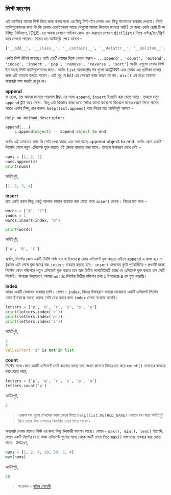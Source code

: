 ## লিস্ট ফাংশন  

এই চ্যাপ্টারে আমরা লিস্ট নিয়ে কাজ করার জন্য এর কিছু বিল্ট-ইন মেথড এবং কিছু ফাংশনের ব্যবহার দেখবো। লিস্ট ম্যানিপুলেশনের জন্য কি কি মেথড এভেইলেবল আছে সেগুলো আমরা কিভাবে জানতে পারি? সে জন্য একটা ছোট্ট টি প্স দিচ্ছিঃ টার্মিনালে, IDLE -তে অথবা যেখানে পাইথন কোড রান করছেন সেখানে `dir(list)` লিখে এন্টার/রান/প্রিন্ট করে দেখতে পারেন। নিচের মত আউটপুট পেয়ে যাবেন - 

```python
['__add__', '__class__', '__contains__', '__delattr__', '__delitem__', '__delslice__', '__doc__', '__eq__', '__format__', '__ge__', '__getattribute__', '__getitem__', '__getslice__', '__gt__', '__hash__', '__iadd__', '__imul__', '__init__', '__iter__', '__le__', '__len__', '__lt__', '__mul__', '__ne__', '__new__', '__reduce__', '__reduce_ex__', '__repr__', '__reversed__', '__rmul__', '__setattr__', '__setitem__', '__setslice__', '__sizeof__', '__str__', '__subclasshook__', 'append', 'count', 'extend', 'index', 'insert', 'pop', 'remove', 'reverse', 'sort']
```   

একটা লিস্ট রিটার্ন হয়েছে। তাই তো? শেষের দিকে খেয়াল করুন - `...append', 'count', 'extend', 'index', 'insert', 'pop', 'remove', 'reverse', 'sort']` অর্থাৎ এগুলো মেথড বিল্ট ইন আছে লিস্ট ম্যানিপুলেশনের জন্য। অর্থাৎ `list` অবজেক্টের সব গুলো অ্যাট্রিবিউট এবং মেথড এর তালিকা দেখার জন্য এটি ব্যবহার করতে পারেন। এটি শুধু যে list এর ক্ষেত্রেই কাজ করবে তা নয়। `dir()` এর মধ্যে অন্যান্য অবজেক্ট পাস করেই দেখুন না।   

**append**  
যা হোক, তো আমরা জানতে পারলাম list এর মধ্যে `append`, `insert` ইত্যাদি করা যেতে পারে। তাহলে চলুন `append` ট্রাই করে দেখি। কিন্তু এটা কিভাবে কাজ করে সেটাও কারো কাছে না জিজ্ঞেস করেও জেনে নিতে পারেন। আরও একটা টিপ্স, রান করুন: `help(list.append)` আর নিচের মত আউটপুট আসবে - 

```python
Help on method_descriptor:

append(...)
    L.append(object) -- append object to end
```   

অর্থাৎ এই মেথডের কাজ কি সেটা দেখা যাচ্ছে এবং বলা আছে append object to end. অর্থাৎ কোন একটি লিস্টের শেষে নতুন এলিমেন্ট যুক্ত করতে এই মেথড ব্যবহার করা যাবে। তাহলে উদাহরণ দেখে নেই - 

```python
nums = [1, 2, 3]
nums.append(4)
print(nums)
```  

আউটপুট, 

```python
[1, 2, 3, 4]
```  

**insert**  
প্রায় একই রকম কিন্তু একটু আলাদা কারনে ব্যবহার করা যেতে পারে `insert` মেথড। নিচের মত করে - 

```python
words = ["A", "C"]
index = 1
words.insert(index, "B")

print(words)
```   

আউটপুট, 

```python
['A', 'B', 'C']
```  

অর্থাৎ, লিস্টের কোন একটি নির্দিষ্ট পজিশনে বা ইনডেক্সে কোন এলিমেন্ট যুক্ত করতে চাইলে `append` এ কাজ হবে না (কারন এটা শেষে যুক্ত করে) বরং `insert` ব্যবহার করতে হবে। `insert` মেথডের দুটো প্যারামিটার - প্রথমটি হচ্ছে লিস্টের কোন পজিশনে নতুন এলিমেন্ট যুক্ত করতে চান আর দ্বিতীয় প্যারামিটারটি হচ্ছে যে এলিমেন্ট যুক্ত করতে চান সেটি নিজেই। উপরের উদাহরণে, আমরা `words` লিস্টের দ্বিতীয় পজিশন তথা `1` ইনডেক্সে `B` কে যুক্ত করেছি।   

**index**  
আরও একটি মেথডের ব্যবহার দেখি। যেমন - `index`. নিচের উদাহরণে আমরা যেকোনো একটি এলিমেন্ট লিস্টের কোন ইনডেক্সে অবস্থা করছে সেটা চেক করার জন্য `index` মেথড ব্যবহার করেছি। 

```python
letters = ['p', 'q', 'r', 's', 'p', 'u']
print(letters.index('r'))
print(letters.index('p'))
print(letters.index('z'))
```  

আউটপুট, 

```python
2
0
ValueError: 'z' is not in list
```  

**count**  
লিস্টের মধ্যে কোন একটি এলিমেন্ট মোট কতবার আছে তার সংখ্যা জানতে নিচের মত করে `count()` মেথডের ব্যবহার করা যেতে পারে, 

```python
letters = ['p', 'q', 'r', 's', 'p', 'u']
letters.count('p')
```  

আউটপুট, 

```python
2
```  

> এরকম সব গুলো মেথডের কাজ জেনে নিতে `help(list.METHOD_NAME)` এভাবে রান করে আউটপুট স্ক্রিন থেকে উক্ত মেথডের বিস্তারিত দেখে নিতে পারেন।  

অবজেক্ট মেথড বাদেও লিস্ট এর জন্য কিছু উপকারী ফাংশন আছে। যেমন - `max(), min(), len()` ইত্যাদি. যেমন একটি লিস্টের মধ্যে থাকা এলিমেন্ট গুলোর মধ্যে থেকে বড়টি দেখে নিতে `max()` ফাংশনের ব্যবহার করা যেতে পারে। উদাহরণ, 

```python
nums = [1, 2, 4, 20, 50, 3, 4]
max(nums)
```  

আউটপুট, 

```python
50
```

>  সংকলন - [নুহিল মেহেদী](https://nuhil.net)

 
